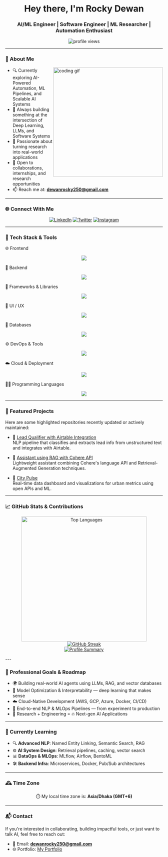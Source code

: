 <h1 align="center">Hey there, I'm Rocky Dewan</h1>
<h3 align="center">AI/ML Engineer | Software Engineer | ML Researcher | Automation Enthusiast</h3>

<p align="center">
  <img src="https://komarev.com/ghpvc/?username=Rocky-Dewan&label=Profile%20Views&color=0e75b6&style=flat" alt="profile views" />

</p>

---

### 🧠 About Me

<img align="right" width="350" src="https://media.giphy.com/media/K5kfQExKk731K/giphy.gif" alt="coding gif" />

- 🔍 Currently exploring AI-Powered Automation, ML Pipelines, and Scalable AI Systems  
- 🔨 Always building something at the intersection of Deep Learning, LLMs, and Software Systems  
- 📘 Passionate about turning research into real-world applications  
- 💼 Open to collaborations, internships, and research opportunities  
- 📫 Reach me at: **dewanrocky250@gmail.com**

---

### 🌐 Connect With Me

<p align="center">
  <a href="https://www.linkedin.com/in/rockydewan250/"><img src="https://skillicons.dev/icons?i=linkedin" alt="LinkedIn" /></a>
  <a href="https://twitter.com/dewan_rocky250"><img src="https://skillicons.dev/icons?i=twitter" alt="Twitter" /></a>
  <a href="https://instagram.com/rock_._y"><img src="https://skillicons.dev/icons?i=instagram" alt="Instagram" /></a>
</p>

---

### 🧰 Tech Stack & Tools
🌐 Frontend
<p align="center"> <img src="https://skillicons.dev/icons?i=html,css,tailwind,js,ts,react,nextjs" /> </p>
🔧 Backend
<p align="center"> <img src="https://skillicons.dev/icons?i=nodejs,express,php,flask" /> </p>
🧱 Frameworks & Libraries
<p align="center"> <img src="https://skillicons.dev/icons?i=react,nextjs,express,flask" /> </p>
🎨 UI / UX
<p align="center"> <img src="https://skillicons.dev/icons?i=figma" /> </p>
💾 Databases
<p align="center"> <img src="https://skillicons.dev/icons?i=mysql,mongodb" /> </p>
⚙️ DevOps & Tools
<p align="center"> <img src="https://skillicons.dev/icons?i=git,github,vscode" /> </p>
☁️ Cloud & Deployment
<p align="center"> <img src="https://skillicons.dev/icons?i=vercel" /> </p>
👨‍💻 Programming Languages
<p align="center"> <img src="https://skillicons.dev/icons?i=python,java,cpp" /> </p>

---

### 🚀 Featured Projects

Here are some highlighted repositories recently updated or actively maintained:

- 🔗 [Lead Qualifier with Airtable Integration](https://github.com/Rocky-Dewan/Lead-Qualifier-with-Airtable-integration)  
  NLP pipeline that classifies and extracts lead info from unstructured text and integrates with Airtable.

- 🧠 [Assistant using RAG with Cohere API](https://github.com/Rocky-Dewan/Assistant-using-RAG-with-Cohere-API)  
  Lightweight assistant combining Cohere's language API and Retrieval-Augmented Generation techniques.

- 🌆 [City Pulse](https://github.com/Rocky-Dewan/City-Pulse)  
  Real-time data dashboard and visualizations for urban metrics using open APIs and ML.


---

### 📈 GitHub Stats & Contributions

<p align="center"> <a href="https://github.com/Rocky-Dewan"> <img src="https://github-readme-stats.vercel.app/api/top-langs/?username=Rocky-Dewan&layout=compact&theme=radical" width="400" alt="Top Languages" /> </a> <br /> <a href="https://github.com/Rocky-Dewan"> <img src="https://github-readme-streak-stats.herokuapp.com/?user=Rocky-Dewan&currStreakNum=2FD3EB&fire=pink&sideLabels=F00&theme=nightowl" alt="GitHub Streak" /> </a> <br /> <a href="https://profile-summary-for-github.com/user/Rocky-Dewan"> <img src="https://img.shields.io/badge/Rocky--Dewan-151515?style=for-the-badge&logo=github&logoColor=79740e" alt="Profile Summary" /> </a> </p>
---


### 🎯 Professional Goals & Roadmap

- 🌍 Building real-world AI agents using LLMs, RAG, and vector databases  
- 🧠 Model Optimization & Interpretability — deep learning that makes sense  
- ☁️ Cloud-Native Development (AWS, GCP, Azure, Docker, CI/CD)  
- 🧩 End-to-end NLP & MLOps Pipelines — from experiment to production  
- 🤖 Research + Engineering = 🔥 Next-gen AI Applications

---

### 🌱 Currently Learning

- 🔍 **Advanced NLP**: Named Entity Linking, Semantic Search, RAG  
- ⚙️ **AI System Design**: Retrieval pipelines, caching, vector search  
- 📊 **DataOps & MLOps**: MLflow, Airflow, BentoML  
- 🛠️ **Backend Infra**: Microservices, Docker, Pub/Sub architectures  

---

### 🕰️ Time Zone

<p align="center">⏱️ My local time zone is: <b>Asia/Dhaka (GMT+6)</b></p>

---

### 📬 Contact

If you're interested in collaborating, building impactful tools, or just want to talk AI, feel free to reach out:

- 📧 Email: **dewanrocky250@gmail.com**  
- 🌐 Portfolio: [My Portfolio](http://rocky-dewan.github.io/-Rockyfolio/)


